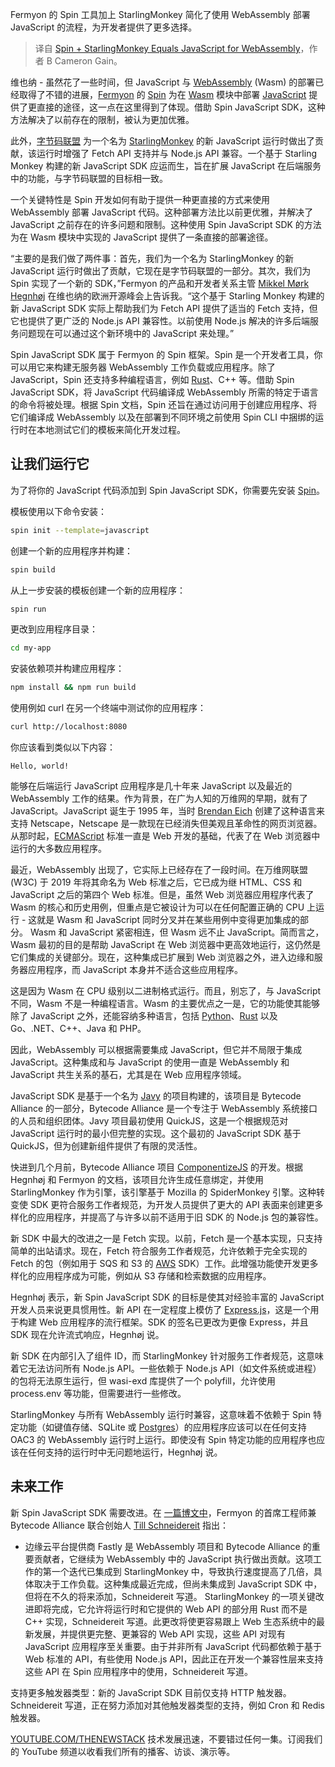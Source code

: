 
<!--
title: Spin+StarlingMonkey等于WebAssembly的JavaScript
cover: https://cdn.thenewstack.io/media/2024/09/8d5aab92-christophe-hautier-902vnyeows4-unsplash.jpg
-->

Fermyon 的 Spin 工具加上 StarlingMonkey 简化了使用 WebAssembly 部署 JavaScript 的流程，为开发者提供了更多选择。

> 译自 [Spin + StarlingMonkey Equals JavaScript for WebAssembly](https://thenewstack.io/spin-starlingmonkey-equals-javascript-for-webassembly/)，作者 B Cameron Gain。

维也纳 - 虽然花了一些时间，但 JavaScript 与 [WebAssembly](https://thenewstack.io/webassembly/) (Wasm) 的部署已经取得了不错的进展，[Fermyon](https://thenewstack.io/fermyon-says-webassembly-on-kubernetes-is-now-doable/) 的 [Spin](https://www.fermyon.com/spin) 为在 [Wasm](https://thenewstack.io/what-makes-wasm-different/) 模块中部署 [JavaScript](https://thenewstack.io/google-angular-lead-sees-convergence-in-javascript-frameworks/) 提供了更直接的途径，这一点在这里得到了体现。借助 Spin JavaScript SDK，这种方法解决了以前存在的限制，被认为更加优雅。

此外，[字节码联盟](https://thenewstack.io/webassembly-to-let-developers-combine-languages/) 为一个名为 [StarlingMonkey](https://github.com/bytecodealliance/StarlingMonkey) 的新 JavaScript 运行时做出了贡献，该运行时增强了 Fetch API 支持并与 Node.js API 兼容。一个基于 Starling Monkey 构建的新 JavaScript SDK 应运而生，旨在扩展 JavaScript 在后端服务中的功能，与字节码联盟的目标相一致。

一个关键特性是 Spin 开发如何有助于提供一种更直接的方式来使用 WebAssembly 部署 JavaScript 代码。这种部署方法比以前更优雅，并解决了 JavaScript 之前存在的许多问题和限制。这种使用 Spin JavaScript SDK 的方法为在 Wasm 模块中实现的 JavaScript 提供了一条直接的部署途径。

“主要的是我们做了两件事：首先，我们为一个名为 StarlingMonkey 的新 JavaScript 运行时做出了贡献，它现在是字节码联盟的一部分。其次，我们为 Spin 实现了一个新的 SDK，”Fermyon 的产品和开发者关系主管 [Mikkel Mørk Hegnhøj](https://www.linkedin.com/in/mikkelhegn/?originalSubdomain=dk) 在维也纳的欧洲开源峰会上告诉我。“这个基于 Starling Monkey 构建的新 JavaScript SDK 实际上帮助我们为 Fetch API 提供了适当的 Fetch 支持，但它也提供了更广泛的 Node.js API 兼容性。以前使用 Node.js 解决的许多后端服务问题现在可以通过这个新环境中的 JavaScript 来处理。”

Spin JavaScript SDK 属于 Fermyon 的 Spin 框架。Spin 是一个开发者工具，你可以用它来构建无服务器 WebAssembly 工作负载或应用程序。除了 JavaScript，Spin 还支持多种编程语言，例如 [Rust](https://thenewstack.io/rust-growing-fastest-but-javascript-reigns-supreme/)、C++ 等。借助 Spin JavaScript SDK，将 JavaScript 代码编译成 WebAssembly 所需的特定于语言的命令将被处理。根据 Spin 文档，Spin 还旨在通过访问用于创建应用程序、将它们编译成 WebAssembly 以及在部署到不同环境之前使用 Spin CLI 中捆绑的运行时在本地测试它们的模板来简化开发过程。

## 让我们运行它

为了将你的 JavaScript 代码添加到 Spin JavaScript SDK，你需要先安装 [Spin](https://github.com/fermyon/spin)。

模板使用以下命令安装：

```bash
spin init --template=javascript
```

创建一个新的应用程序并构建：

```bash
spin build
```

从上一步安装的模板创建一个新的应用程序：

```bash
spin run
```

更改到应用程序目录：

```bash
cd my-app
```

安装依赖项并构建应用程序：

```bash
npm install && npm run build
```

使用例如 curl 在另一个终端中测试你的应用程序：

```bash
curl http://localhost:8080
```

你应该看到类似以下内容：

```
Hello, world!
```

能够在后端运行 JavaScript 应用程序是几十年来 JavaScript 以及最近的 WebAssembly 工作的结果。作为背景，在广为人知的万维网的早期，就有了 JavaScript。JavaScript 诞生于 1995 年，当时 [Brendan Eich](https://thenewstack.io/brendan-eich-on-how-javascript-survived-the-browser-wars/) 创建了这种语言来支持 Netscape，Netscape 是一款现在已经消失但美观且革命性的网页浏览器。从那时起，[ECMAScript](https://thenewstack.io/inside-ecmascript-javascript-standard-gets-an-extra-stage/) 标准一直是 Web 开发的基础，代表了在 Web 浏览器中运行的大多数应用程序。

最近，WebAssembly 出现了，它实际上已经存在了一段时间。在万维网联盟 (W3C) 于 2019 年将其命名为 Web 标准之后，它已成为继 HTML、CSS 和 JavaScript 之后的第四个 Web 标准。但是，虽然 Web 浏览器应用程序代表了 Wasm 的核心和历史用例，但重点是它被设计为可以在任何配置正确的 CPU 上运行 - 这就是 Wasm 和 JavaScript 同时分叉并在某些用例中变得更加集成的部分。
Wasm 和 JavaScript 紧密相连，但 Wasm 远不止 JavaScript。简而言之，Wasm 最初的目的是帮助 JavaScript 在 Web 浏览器中更高效地运行，这仍然是它们集成的关键部分。现在，这种集成已扩展到 Web 浏览器之外，进入边缘和服务器应用程序，而 JavaScript 本身并不适合这些应用程序。

这是因为 Wasm 在 CPU 级别以二进制格式运行。而且，别忘了，与 JavaScript 不同，Wasm 不是一种编程语言。Wasm 的主要优点之一是，它的功能使其能够除了 JavaScript 之外，还能容纳多种语言，包括 [Python](https://thenewstack.io/python-3-13-blazing-new-trails-in-performance-and-scale/)、[Rust](https://thenewstack.io/rust-and-c-work-better-for-webassembly/) 以及 Go、.NET、C++、Java 和 PHP。

因此，WebAssembly 可以根据需要集成 JavaScript，但它并不局限于集成 JavaScript。这种集成和与 JavaScript 的使用一直是 WebAssembly 和 JavaScript 共生关系的基石，尤其是在 Web 应用程序领域。

JavaScript SDK 是基于一个名为 [Javy](https://github.com/bytecodealliance/javy) 的项目构建的，该项目是 Bytecode Alliance 的一部分，Bytecode Alliance 是一个专注于 WebAssembly 系统接口的人员和组织团体。Javy 项目最初使用 QuickJS，这是一个根据规范对 JavaScript 运行时的最小但完整的实现。这个最初的 JavaScript SDK 基于 QuickJS，但为创建新组件提供了有限的灵活性。

快进到几个月前，Bytecode Alliance 项目 [ComponentizeJS](https://github.com/bytecodealliance/ComponentizeJS) 的开发。根据 Hegnhøj 和 Fermyon 的文档，该项目允许生成任意绑定，并使用 StarlingMonkey 作为引擎，该引擎基于 Mozilla 的 SpiderMonkey 引擎。这种转变使 SDK 更符合服务工作者规范，为开发人员提供了更大的 API 表面来创建更多样化的应用程序，并提高了与许多以前不适用于旧 SDK 的 Node.js 包的兼容性。

新 SDK 中最大的改进之一是 Fetch 实现。以前，Fetch 是一个基本实现，只支持简单的出站请求。现在，Fetch 符合服务工作者规范，允许依赖于完全实现的 Fetch 的包（例如用于 SQS 和 S3 的 [AWS](https://aws.amazon.com/?utm_content=inline+mention) SDK）工作。此增强功能使开发更多样化的应用程序成为可能，例如从 S3 存储和检索数据的应用程序。

Hegnhøj 表示，新 Spin JavaScript SDK 的目标是使其对经验丰富的 JavaScript 开发人员来说更具惯用性。新 API 在一定程度上模仿了 [Express.js](https://thenewstack.io/a-showdown-between-express-js-and-fastify-web-app-frameworks/)，这是一个用于构建 Web 应用程序的流行框架。SDK 的签名已更改为更像 Express，并且 SDK 现在允许流式响应，Hegnhøj 说。

新 SDK 在内部引入了组件 ID，而 StarlingMonkey 针对服务工作者规范，这意味着它无法访问所有 Node.js API。一些依赖于 Node.js API（如文件系统或进程）的包将无法原生运行，但 wasi-exd 库提供了一个 polyfill，允许使用 process.env 等功能，但需要进行一些修改。

StarlingMonkey 与所有 WebAssembly 运行时兼容，这意味着不依赖于 Spin 特定功能（如键值存储、SQLite 或 [Postgres](https://thenewstack.io/postgres-is-now-a-vector-database-too/)）的应用程序应该可以在任何支持 OAC3 的 WebAssembly 运行时上运行。即使没有 Spin 特定功能的应用程序也应该在任何支持的运行时中无问题地运行，Hegnhøj 说。

## 未来工作
新 Spin JavaScript SDK 需要改进。在 [一篇博文中](https://www.fermyon.com/blog/introducing-the-new-js-sdk)，Fermyon 的首席工程师兼 Bytecode Alliance 联合创始人 [Till Schneidereit](https://de.linkedin.com/in/tillschneidereit) 指出：

- 边缘云平台提供商 Fastly 是 WebAssembly 项目和 Bytecode Alliance 的重要贡献者，它继续为 WebAssembly 中的 JavaScript 执行做出贡献。这项工作的第一个迭代已集成到 StarlingMonkey 中，导致执行速度提高了几倍，具体取决于工作负载。这种集成最近完成，但尚未集成到 JavaScript SDK 中，但将在不久的将来添加，Schneidereit 写道。
StarlingMonkey 的一项关键改进即将完成，它允许将运行时和它提供的 Web API 的部分用 Rust 而不是 C++ 实现，Schneidereit 写道。此更改将使更容易跟上 Web 生态系统中的最新发展，并提供更完整、更兼容的 Web API 实现，这些 API 对现有 JavaScript 应用程序至关重要。由于并非所有 JavaScript 代码都依赖于基于 Web 标准的 API，有些使用 Node.js API，因此正在开发一个兼容性层来支持这些 API 在 Spin 应用程序中的使用，Schneidereit 写道。

支持更多触发器类型：新的 JavaScript SDK 目前仅支持 HTTP 触发器。Schneidereit 写道，正在努力添加对其他触发器类型的支持，例如 Cron 和 Redis 触发器。

[YOUTUBE.COM/THENEWSTACK](https://youtube.com/thenewstack?sub_confirmation=1) 技术发展迅速，不要错过任何一集。订阅我们的 YouTube 频道以收看我们所有的播客、访谈、演示等。